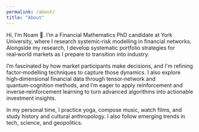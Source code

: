 ```yaml
---
permalink: /about/
title: "About"
---
```


Hi, I’m Noam 👋. I’m a Financial Mathematics PhD candidate at York University, where I research systemic‑risk modelling in financial networks. Alongside my research, I develop systematic portfolio strategies for real‑world markets as I prepare to transition into industry.

I’m fascinated by how market participants make decisions, and I'm refining factor‑modelling techniques to capture those dynamics. I also explore high‑dimensional financial data through tensor‑network and quantum‑cognition methods, and I’m eager to apply reinforcement and inverse‑reinforcement learning to turn advanced algorithms into actionable investment insights.

In my personal time, I practice yoga, compose music, watch films, and study history and cultural anthropology. I also follow emerging trends in tech, science, and geopolitics.